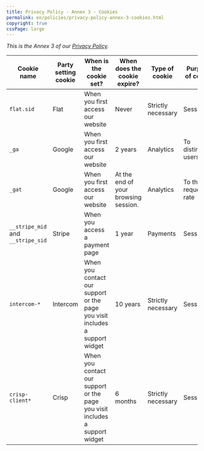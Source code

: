 ```yaml
---
title: Privacy Policy - Annex 3 - Cookies
permalink: en/policies/privacy-policy-annex-3-cookies.html
copyright: true
cssPage: large
---
```


*This is the Annex 3 of our [Privacy Policy](/help/en/policies/privacy-policy.html).*

| Cookie name | Party setting cookie | When is the cookie set? | When does the cookie expire? | Type of cookie | Purpose of cookie |
| ----------- | -------------------- | ----------------------- | ---------------------------- | -------------- | ----------------- |
| `flat.sid` | Flat | When you first access our website | Never | Strictly necessary | Session |
| `_ga` | Google | When you first access our website | 2 years | Analytics | To distinguish users |
| `_gat` | Google | When you first access our website | At the end of your browsing session. | Analytics | To throttle request rate |
| `__stripe_mid` and `__stripe_sid` | Stripe | When you access a payment page | 1 year | Payments | Session |
| `intercom-*` | Intercom | When you contact our support or the page you visit includes a support widget | 10 years | Strictly necessary | Session |
| `crisp-client*` | Crisp | When you contact our support or the page you visit includes a support widget | 6 months | Strictly necessary | Session |
